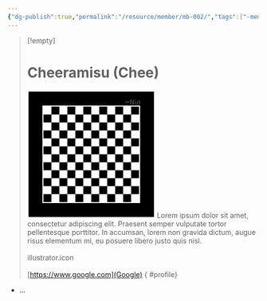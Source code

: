 ```yaml
---
{"dg-publish":true,"permalink":"/resource/member/mb-002/","tags":["-member","-member/cheeramisu"]}
---
```


>[!empty]
> # Cheeramisu (Chee)
> ![RESOURCE/ASSET/OTHER/PlaceholderIcon.png|icon](/img/user/RESOURCE/ASSET/OTHER/PlaceholderIcon.png) Lorem ipsum dolor sit amet, consectetur adipiscing elit. Praesent semper vulputate tortor pellentesque porttitor. In accumsan, lorem non gravida dictum, augue risus elementum mi, eu posuere libero justo quis nisl. <br><br>illustrator.icon <br><br>[https://www.google.com](Google) 
{ #profile}


- ...